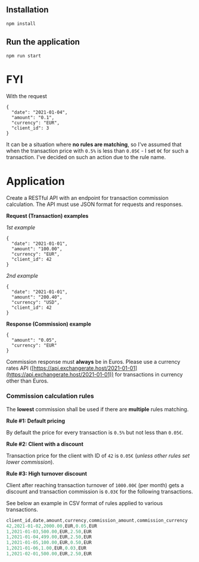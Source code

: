 ## Installation
```
npm install
```
## Run the application

```
npm run start
```

# FYI
With the request 
```
{
  "date": "2021-01-04",
  "amount": "0.1",
  "currency": "EUR",
  "client_id": 3
}
```
It can be a situation where **no rules are matching**, so I've assumed that when the transaction price with `0.5%` is less than `0.05€` - I set `0€` for such a transaction. I've decided on such an action due to the rule name.

# Application
Create a RESTful API with an endpoint for transaction commission calculation. The API must use JSON format for requests and responses.

**Request (Transaction) examples**

*1st example*

```
{
  "date": "2021-01-01",
  "amount": "100.00",
  "currency": "EUR",
  "client_id": 42
}
```

*2nd example*

```
{
  "date": "2021-01-01",
  "amount": "200.40",
  "currency": "USD",
  "client_id": 42
}
```

**Response (Commission) example**

```
{
  "amount": "0.05",
  "currency": "EUR"
}
```

Commission response must **always** be in Euros. Please use a currency rates API ([https://api.exchangerate.host/2021-01-01](https://api.exchangerate.host/2021-01-01)) for transactions in currency other than Euros. 

### Commission calculation rules

The **lowest** commission shall be used if there are **multiple** rules matching.

**Rule #1: Default pricing**

By default the price for every transaction is `0.5%` but not less than `0.05€`.

**Rule #2: Client with a discount**

Transaction price for the client with ID of `42` is  `0.05€` (*unless other rules set lower commission*).

**Rule #3: High turnover discount**

Client after reaching transaction turnover of `1000.00€` (per month) gets a discount and transaction commission is `0.03€` for the following transactions.

See below an example in CSV format of rules applied to various transactions.

```jsx
client_id,date,amount,currency,commission_amount,commission_currency
42,2021-01-02,2000.00,EUR,0.05,EUR
1,2021-01-03,500.00,EUR,2.50,EUR
1,2021-01-04,499.00,EUR,2.50,EUR
1,2021-01-05,100.00,EUR,0.50,EUR
1,2021-01-06,1.00,EUR,0.03,EUR
1,2021-02-01,500.00,EUR,2.50,EUR
```

